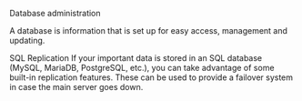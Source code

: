 Database administration

A database is information that is set up for easy access, management and updating.

SQL Replication
If your important data is stored in an SQL database (MySQL, MariaDB, PostgreSQL, etc.), you can take advantage of some built-in replication features. These can be used to provide a failover system in case the main server goes down.
